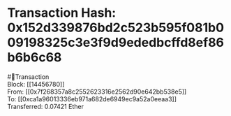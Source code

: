
Transaction Hash: 0x152d339876bd2c523b595f081b009198325c3e3f9d9ededbcffd8ef86b6b6c68
====================================================================================
  
#💸Transaction  
Block: [[14456780]]  
From: [[0x7f268357a8c2552623316e2562d90e642bb538e5]]  
To: [[0xca1a96013336eb971a682de6949ec9a52a0eeaa3]]  
Transferred: 0.07421 Ether